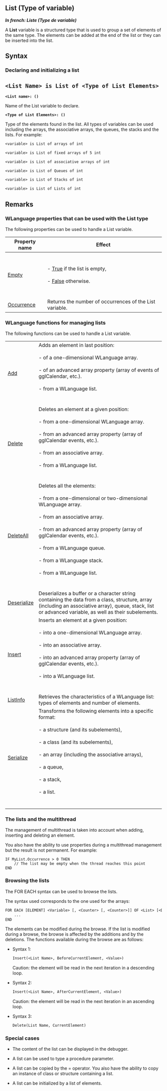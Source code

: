 
## List (Type of variable)

***In french: Liste (Type de variable)***
				



<a name="XUse"></a>
<a name="Use"></a>
<a name="description"></a>
A **List** variable is a structured type that is used to group a set of elements of the same type. The elements can be added at the end of the list or they can be inserted into the list.


<a name="XSYNTAX"></a>
<a name="SYNTAX1"></a>

## Syntax

### Declaring and initializing a list

`<List Name> is List of <Type of List Elements>`
---

**`<List name>: ()`**

Name of the List variable to declare.

**`<Type of List Elements>: ()`**

Type of the elements found in the list. 
All types of variables can be used including the arrays, the associative arrays, the queues, the stacks and the lists. For example: 


```txt
<variable> is List of arrays of int

<variable> is List of fixed arrays of 5 int

<variable> is List of associative arrays of int

<variable> is List of Queues of int

<variable> is List of Stacks of int

<variable> is List of Lists of int
```




<a name="NOTE0"></a>
<a name="NOTE0_1"></a>

## Remarks


### WLanguage properties that can be used with the List type
<a name="wlanguage_properties_that_can_used_with_the_list_type_ELTPARAGRAPHE000063"></a>

The following properties can be used to handle a List variable. 

| Property name | Effect |
| --- | --- |
| [Empty](../Proprietes/2510126.md) | <br><br>- <u><u><u><u>True</u></u></u></u> if the list is empty, <br><br>- <u><u><u><u>False</u></u></u></u> otherwise.<br><br><br> |
| [Occurrence](../Proprietes/2510097.md) | Returns the number of occurrences of the List variable. |


<a name="NOTE0_2"></a>


### WLanguage functions for managing lists
<a name="wlanguage_functions_for_managing_lists_ELTPARAGRAPHE000092"></a>The following functions can be used to handle a List variable. 



|   |   |
| --- | --- |
| [Add](../WDLang1/1000017348.md) | Adds an element in last position: <br><br>- of a one-dimensional WLanguage array. <br><br>- of an advanced array property (array of events of gglCalendar, etc.). <br><br>- from a WLanguage list.<br><br><br> |
| [Delete](../WDLang1/1000017354.md) | Deletes an element at a given position: <br><br>- from a one-dimensional WLanguage array. <br><br>- from an advanced array property (array of gglCalendar events, etc.). <br><br>- from an associative array. <br><br>- from a WLanguage list.<br><br><br> |
| [DeleteAll](../WDLang1/1000017357.md) | Deletes all the elements: <br><br>- from a one-dimensional or two-dimensional WLanguage array. <br><br>- from an associative array. <br><br>- from an advanced array property (array of gglCalendar events, etc.). <br><br>- from a WLanguage queue.<br><br>- from a WLanguage stack. <br><br>- from a WLanguage list.<br><br><br> |
| [Deserialize](../WDLang1/3013066.md) | Deserializes a buffer or a character string containing the data from a class, structure, array (including an associative array), queue, stack, list or advanced variable, as well as their subelements. |
| [Insert](../WDLang1/1000017351.md) | Inserts an element at a given position: <br><br>- into a one-dimensional WLanguage array. <br><br>- into an associative array. <br><br>- into an advanced array property (array of gglCalendar events, etc.). <br><br>- into a WLanguage list.<br><br><br> |
| [ListInfo](../WDLang1/1000019548.md) | Retrieves the characteristics of a WLanguage list: types of elements and number of elements. |
| [Serialize](../WDLang1/3013065.md) | Transforms the following elements into a specific format:<br><br>- a structure (and its subelements),<br><br>- a class (and its subelements),<br><br>- an array (including the associative arrays),<br><br>- a queue,<br><br>- a stack, <br><br>- a list. <br><br><br> |




<a name="NOTE0_3"></a>


### The lists and the multithread
<a name="the_lists_and_the_multithread_ELTPARAGRAPHE000100"></a>

The management of multithread is taken into account when adding, inserting and deleting an element.

You also have the ability to use properties during a multithread management but the result is not permanent. For example:


```wl
IF MyList.Occurrence > 0 THEN
	// The list may be empty when the thread reaches this point
END
```

<a name="NOTE0_4"></a>


### Browsing the lists
<a name="browsing_the_lists_ELTPARAGRAPHE000111"></a>

The FOR EACH syntax can be used to browse the lists.

The syntax used corresponds to the one used for the arrays:


```txt
FOR EACH [ELEMENT] <Variable> [, <Counter> [, <Counter>]] OF <List> [<Direction>]
	...
END
```
The elements can be modified during the browse. If the list is modified during a browse, the browse is affected by the additions and by the deletions. The functions available during the browse are as follows:

- Syntax 1: 
	
	```txt
	Insert(<List Name>, BeforeCurrentElement, <Value>)
	```

	Caution: the element will be read in the next iteration in a descending loop.

- Syntax 2: 
	
	```txt
	Insert(<List Name>, AfterCurrentElement, <Value>)
	```

	Caution: the element will be read in the next iteration in an ascending loop.

- Syntax 3: 
	
	```txt
	Delete(List Name, CurrentElement)
	```




<a name="NOTE0_5"></a>


### Special cases
<a name="special_cases_ELTPARAGRAPHE000137"></a>

- The content of the list can be displayed in the debugger. 

- A list can be used to type a procedure parameter.

- A list can be copied by the = operator. You also have the ability to copy an instance of class or structure containing a list.

- A list can be initialized by a list of elements.





